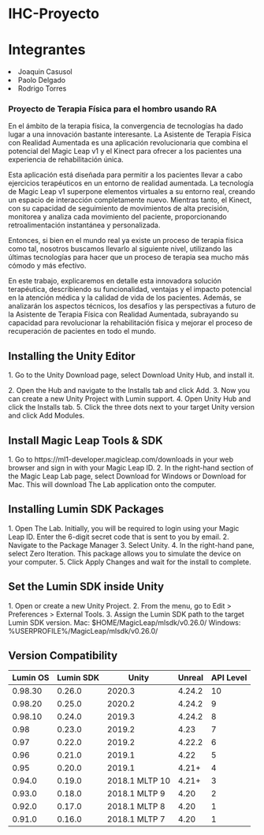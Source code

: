 # IHC-Proyecto

<h1>Integrantes</h1>
<li>Joaquin Casusol</li>
<li>Paolo Delgado</li>
<li>Rodrigo Torres</li>

<h3>Proyecto de Terapia Física para el hombro usando RA</h3>

En el ámbito de la terapia física, la convergencia de tecnologías ha dado lugar a una innovación bastante interesante. La Asistente de Terapia Física con Realidad Aumentada es una aplicación revolucionaria que combina el potencial del Magic Leap v1 y el Kinect para ofrecer a los pacientes una experiencia de rehabilitación única.

Esta aplicación está diseñada para permitir a los pacientes llevar a cabo ejercicios terapéuticos en un entorno de realidad aumentada. La tecnología de Magic Leap v1 superpone elementos virtuales a su entorno real, creando un espacio de interacción completamente nuevo. Mientras tanto, el Kinect, con su capacidad de seguimiento de movimientos de alta precisión, monitorea y analiza cada movimiento del paciente, proporcionando retroalimentación instantánea y personalizada.

Entonces, si bien en el mundo real ya existe un proceso de terapia física como tal, nosotros buscamos llevarlo al siguiente nivel, utilizando las últimas tecnologías para hacer que un proceso de terapia sea mucho más cómodo y más efectivo. 

En este trabajo, explicaremos en detalle esta innovadora solución terapéutica, describiendo su funcionalidad, ventajas y el impacto potencial en la atención médica y la calidad de vida de los pacientes. Además, se analizarán los aspectos técnicos, los desafíos y las perspectivas a futuro de la Asistente de Terapia Física con Realidad Aumentada, subrayando su capacidad para revolucionar la rehabilitación física y mejorar el proceso de recuperación de pacientes en todo el mundo.

<h2>Installing the Unity Editor</h2>
<p>1. Go to the Unity Download page, select Download Unity Hub, and install it. </p> 
2. Open the Hub and navigate to the Installs tab and click Add.  
3. Now you can create a new Unity Project with Lumin support.  
4. Open Unity Hub and click the Installs tab.  
5. Click the three dots next to your target Unity version and click Add Modules.  

<h2>Install Magic Leap Tools & SDK</h2>
1. Go to https://ml1-developer.magicleap.com/downloads in your web browser and sign in with your Magic Leap ID.  
2. In the right-hand section of the Magic Leap Lab page, select Download for Windows or Download for Mac. This will download The Lab application onto the computer.  
  
<h2>Installing Lumin SDK Packages</h2>
1. Open The Lab. Initially, you will be required to login using your Magic Leap ID. Enter the 6-digit secret code that is sent to you by email.  
2. Navigate to the Package Manager  
3. Select Unity.  
4. In the right-hand pane, select Zero Iteration. This package allows you to simulate the device on your computer.  
5. Click Apply Changes and wait for the install to complete.  

<h2>Set the Lumin SDK inside Unity</h2>
1. Open or create a new Unity Project.  
2. From the menu, go to Edit > Preferences > External Tools.  
3. Assign the Lumin SDK path to the target Lumin SDK version.  
Mac: $HOME/MagicLeap/mlsdk/v0.26.0/ Windows: %USERPROFILE%/MagicLeap/mlsdk/v0.26.0/  

<h2>Version Compatibility</h2>

| Lumin OS | Lumin SDK | Unity    | Unreal   | API Level |
|----------|-----------|----------|----------|-----------|
| 0.98.30  | 0.26.0    | 2020.3   | 4.24.2   | 10        |
| 0.98.20  | 0.25.0    | 2020.2   | 4.24.2   | 9         |
| 0.98.10  | 0.24.0    | 2019.3   | 4.24.2   | 8         |
| 0.98     | 0.23.0    | 2019.2   | 4.23     | 7         |
| 0.97     | 0.22.0    | 2019.2   | 4.22.2   | 6         |
| 0.96     | 0.21.0    | 2019.1   | 4.22     | 5         |
| 0.95     | 0.20.0    | 2019.1   | 4.21+    | 4         |
| 0.94.0   | 0.19.0    | 2018.1 MLTP 10 | 4.21+ | 3         |
| 0.93.0   | 0.18.0    | 2018.1 MLTP 9  | 4.20  | 2         |
| 0.92.0   | 0.17.0    | 2018.1 MLTP 8  | 4.20  | 1         |
| 0.91.0   | 0.16.0    | 2018.1 MLTP 7  | 4.20  | 1         |
